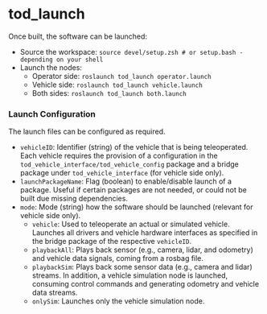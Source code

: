 # tod_launch
Once built, the software can be launched:
  * Source the workspace:
    `source devel/setup.zsh # or setup.bash - depending on your shell`
  * Launch the nodes:
    * Operator side:
      `roslaunch tod_launch operator.launch`
    * Vehicle side:
      `roslaunch tod_launch vehicle.launch`
    * Both sides:
      `roslaunch tod_launch both.launch`

### Launch Configuration
The launch files can be configured as required.
  * `vehicleID`: Identifier (string) of the vehicle that is being teleoperated. Each
  vehicle requires the provision of a configuration in the `tod_vehicle_interface/tod_vehicle_config` package and a bridge package
  under `tod_vehicle_interface` (for vehicle side only).
  * `launchPackageName`: Flag (boolean) to enable/disable launch of a package.
  Useful if certain packages are not needed, or could not be built due missing
  dependencies.
  * `mode`: Mode (string) how the software should be launched (relevant for vehicle side only).
    * `vehicle`: Used to teleoperate an actual or simulated vehicle. Launches all drivers and
    vehicle hardware interfaces as specified in the bridge package of the respective `vehicleID`.
    * `playbackAll`: Plays back sensor (e.g., camera, lidar, and odometry) and vehicle data signals, coming from a rosbag file.
    * `playbackSim`: Plays back some sensor data (e.g., camera and lidar) streams. In addition, a vehicle simulation node is launched,
    consuming control commands and generating odometry and vehicle data streams.
    * `onlySim`: Launches only the vehicle simulation node.
